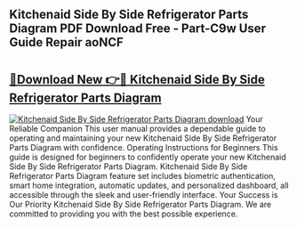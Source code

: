 ## Kitchenaid Side By Side Refrigerator Parts Diagram PDF Download Free - Part-C9w User Guide Repair aoNCF

# <h2><a href="http://dfsajru.blite.top/?on=Kitchenaid+Side+By+Side+Refrigerator+Parts+Diagram">🔗Download New 👉🔴 Kitchenaid Side By Side Refrigerator Parts Diagram</a></h2>

[![Kitchenaid Side By Side Refrigerator Parts Diagram download](https://i.imgur.com/lujVjoI.png)](http://dfsajru.blite.top/?on=Kitchenaid+Side+By+Side+Refrigerator+Parts+Diagram)
Your Reliable Companion This user manual provides a dependable guide to operating and maintaining your new Kitchenaid Side By Side Refrigerator Parts Diagram with confidence. Operating Instructions for Beginners This guide is designed for beginners to confidently operate your new Kitchenaid Side By Side Refrigerator Parts Diagram. Kitchenaid Side By Side Refrigerator Parts Diagram feature set includes biometric authentication, smart home integration, automatic updates, and personalized dashboard, all accessible through the sleek and user-friendly interface. Your Success is Our Priority Kitchenaid Side By Side Refrigerator Parts Diagram. We are committed to providing you with the best possible experience.
